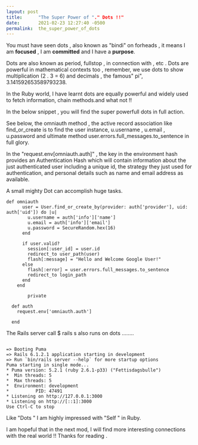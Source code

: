 ```yaml
---
layout: post
title:      "The Super Power of "." Dots !!"
date:       2021-02-23 12:27:40 -0500
permalink:  the_super_power_of_dots
---
```






You must have seen dots , also known as "bindi" on forheads , it means I am **focused** , I am **committed** and I have a **purpose**.



Dots are also known as period, fullstop , in connection with , etc . Dots are powerful in mathematical contexts too , remember, we use dots to show multiplication (2 . 3 = 6) and decimals , the famous" pi", 3.141592653589793238.


In the Ruby world, I have learnt dots are equally powerful and widely used to fetch information, chain methods.and what not !!

In the below snippet , you will find the super powerfull dots in full action. 

See below, the omniauth method , the active record association like find_or_create is to find the user instance, u.username , u.email , u.password  and ultimate method  user.errors.full_messages.to_sentence in full glory.  

In the "request.env[omniauth.auth]" , the key in the environment hash provides an Authentication Hash which will contain information about the just authenticated user including a unique id, the strategy they just used for authentication, and personal details such as name and email address as available. 

A small mighty Dot can accomplish huge tasks.




```
def omniauth
      user = User.find_or_create_by(provider: auth['provider'], uid: auth['uid']) do |u|
        u.username = auth['info']['name']
        u.email = auth['info']['email']
        u.password = SecureRandom.hex(16)
      end
      
      if user.valid?
        session[:user_id] = user.id 
        redirect_to user_path(user)
        flash[:message] = "Hello and Welcome Google User!"
      else
        flash[:error] = user.errors.full_messages.to_sentence
        redirect_to login_path
      end
    end
		
		private 

  def auth 
    request.env['omniauth.auth']
		
  end

```




The Rails server call $ rails s also runs on dots ........

```

=> Booting Puma
=> Rails 6.1.2.1 application starting in development 
=> Run `bin/rails server --help` for more startup options
Puma starting in single mode...
* Puma version: 5.2.1 (ruby 2.6.1-p33) ("Fettisdagsbulle")
*  Min threads: 5
*  Max threads: 5
*  Environment: development
*          PID: 47491
* Listening on http://127.0.0.1:3000
* Listening on http://[::1]:3000
Use Ctrl-C to stop
```


Like "Dots " I am highly impressed with "Self " in Ruby. 

I am hopeful that in the next mod, I will find more interesting connections with the real world !! Thanks for reading .


